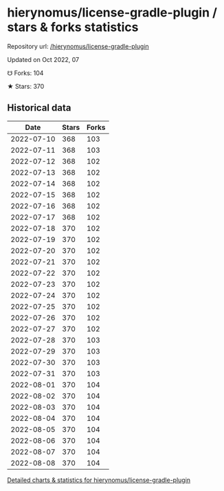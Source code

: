 # hierynomus/license-gradle-plugin / stars & forks statistics

Repository url: [/hierynomus/license-gradle-plugin](https://github.com/hierynomus/license-gradle-plugin)

Updated on Oct 2022, 07

☋ Forks: 104

★ Stars: 370

## Historical data
| Date | Stars | Forks |
|------|-------|-------|
| 2022-07-10 | 368 | 103 | 
| 2022-07-11 | 368 | 103 | 
| 2022-07-12 | 368 | 102 | 
| 2022-07-13 | 368 | 102 | 
| 2022-07-14 | 368 | 102 | 
| 2022-07-15 | 368 | 102 | 
| 2022-07-16 | 368 | 102 | 
| 2022-07-17 | 368 | 102 | 
| 2022-07-18 | 370 | 102 | 
| 2022-07-19 | 370 | 102 | 
| 2022-07-20 | 370 | 102 | 
| 2022-07-21 | 370 | 102 | 
| 2022-07-22 | 370 | 102 | 
| 2022-07-23 | 370 | 102 | 
| 2022-07-24 | 370 | 102 | 
| 2022-07-25 | 370 | 102 | 
| 2022-07-26 | 370 | 102 | 
| 2022-07-27 | 370 | 102 | 
| 2022-07-28 | 370 | 103 | 
| 2022-07-29 | 370 | 103 | 
| 2022-07-30 | 370 | 103 | 
| 2022-07-31 | 370 | 103 | 
| 2022-08-01 | 370 | 104 | 
| 2022-08-02 | 370 | 104 | 
| 2022-08-03 | 370 | 104 | 
| 2022-08-04 | 370 | 104 | 
| 2022-08-05 | 370 | 104 | 
| 2022-08-06 | 370 | 104 | 
| 2022-08-07 | 370 | 104 | 
| 2022-08-08 | 370 | 104 | 


[Detailed charts & statistics for hierynomus/license-gradle-plugin](https://reviewgithub.com/rep/hierynomus/license-gradle-plugin)
